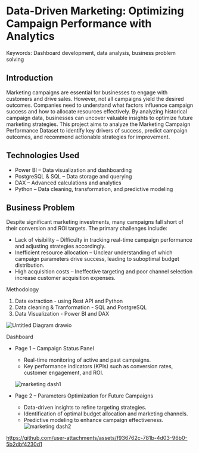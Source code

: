 # Data-Driven Marketing: Optimizing Campaign Performance with Analytics
Keywords: Dashboard development, data analysis, business problem solving
## Introduction
Marketing campaigns are essential for businesses to engage with customers and drive sales. However, not all campaigns yield the desired outcomes. Companies need to understand what factors influence campaign success and how to allocate resources effectively. By analyzing historical campaign data, businesses can uncover valuable insights to optimize future marketing strategies. This project aims to analyze the Marketing Campaign Performance Dataset to identify key drivers of success, predict campaign outcomes, and recommend actionable strategies for improvement.
## Technologies Used
- Power BI – Data visualization and dashboarding
- PostgreSQL & SQL – Data storage and querying
- DAX – Advanced calculations and analytics
- Python – Data cleaning, transformation, and predictive modeling

## Business Problem
Despite significant marketing investments, many campaigns fall short of their conversion and ROI targets. The primary challenges include:
- Lack of visibility – Difficulty in tracking real-time campaign performance and adjusting strategies accordingly.
- Inefficient resource allocation – Unclear understanding of which campaign parameters drive success, leading to suboptimal budget distribution.
- High acquisition costs – Ineffective targeting and poor channel selection increase customer acquisition expenses.

Methodology
1. Data extraction - using Rest API and Python
2. Data cleaning & Tranformation - SQL and PostgreSQL
3. Data Visualization - Power BI and DAX
   
![Untitled Diagram drawio](https://github.com/user-attachments/assets/8505454d-ff77-4996-994b-f2ed1d7a25fe)


Dashboard 
- Page 1 – Campaign Status Panel
  - Real-time monitoring of active and past campaigns.
  - Key performance indicators (KPIs) such as conversion rates, customer engagement, and ROI.
  
  ![marketing dash1](https://github.com/user-attachments/assets/59577c39-a7c3-412d-b24c-5800fbdfbd9f)
- Page 2 – Parameters Optimization for Future Campaigns
  - Data-driven insights to refine targeting strategies.
  - Identification of optimal budget allocation and marketing channels.
  - Predictive modeling to enhance campaign effectiveness.
  ![marketing dash2](https://github.com/user-attachments/assets/7e1c4adc-2087-4f0f-81bd-fbf2dfaa51bb)




https://github.com/user-attachments/assets/f936762c-781b-4d03-96b0-5b2dbf4230d1





